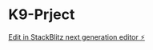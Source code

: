 # K9-Prject

[Edit in StackBlitz next generation editor ⚡️](https://stackblitz.com/~/github.com/KareemLelo/K9-Prject)